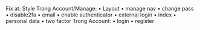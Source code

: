 Fix at:
Style 
Trong Account/Manage: 
• Layout 
• manage nav 
• change pass 
• disable2fa 
• email 
• enable authenticator 
• external login 
• index 
• personal data 
• two factor 
Trong Account: 
• login 
• register

